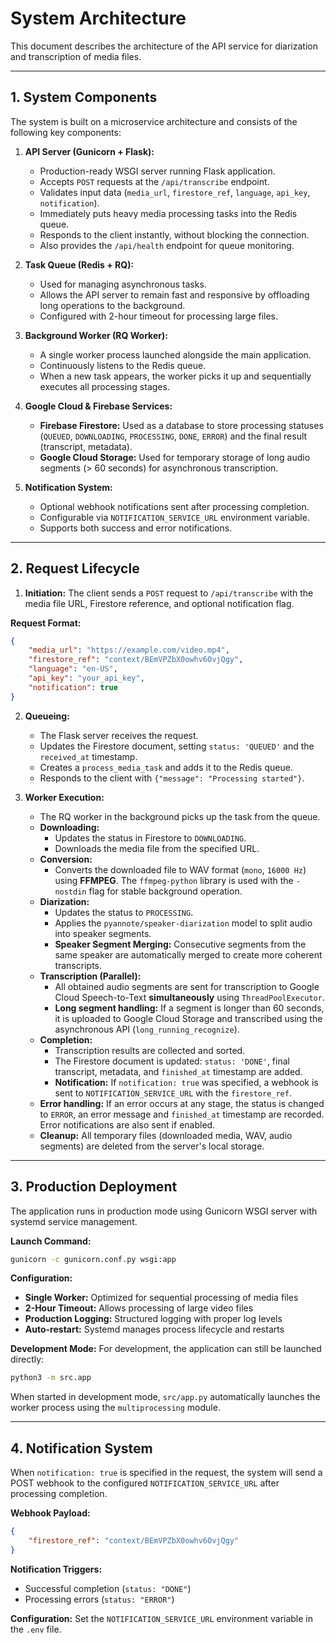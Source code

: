 # System Architecture

This document describes the architecture of the API service for diarization and transcription of media files.

---

## 1. System Components

The system is built on a microservice architecture and consists of the following key components:

1.  **API Server (Gunicorn + Flask):**
    -   Production-ready WSGI server running Flask application.
    -   Accepts `POST` requests at the `/api/transcribe` endpoint.
    -   Validates input data (`media_url`, `firestore_ref`, `language`, `api_key`, `notification`).
    -   Immediately puts heavy media processing tasks into the Redis queue.
    -   Responds to the client instantly, without blocking the connection.
    -   Also provides the `/api/health` endpoint for queue monitoring.

2.  **Task Queue (Redis + RQ):**
    -   Used for managing asynchronous tasks.
    -   Allows the API server to remain fast and responsive by offloading long operations to the background.
    -   Configured with 2-hour timeout for processing large files.

3.  **Background Worker (RQ Worker):**
    -   A single worker process launched alongside the main application.
    -   Continuously listens to the Redis queue.
    -   When a new task appears, the worker picks it up and sequentially executes all processing stages.

4.  **Google Cloud & Firebase Services:**
    -   **Firebase Firestore:** Used as a database to store processing statuses (`QUEUED`, `DOWNLOADING`, `PROCESSING`, `DONE`, `ERROR`) and the final result (transcript, metadata).
    -   **Google Cloud Storage:** Used for temporary storage of long audio segments (> 60 seconds) for asynchronous transcription.

5.  **Notification System:**
    -   Optional webhook notifications sent after processing completion.
    -   Configurable via `NOTIFICATION_SERVICE_URL` environment variable.
    -   Supports both success and error notifications.

---

## 2. Request Lifecycle

1.  **Initiation:** The client sends a `POST` request to `/api/transcribe` with the media file URL, Firestore reference, and optional notification flag.

**Request Format:**
```json
{
    "media_url": "https://example.com/video.mp4",
    "firestore_ref": "context/BEmVPZbX0owhv6OvjQgy",
    "language": "en-US",
    "api_key": "your_api_key",
    "notification": true
}
```

2.  **Queueing:**
    -   The Flask server receives the request.
    -   Updates the Firestore document, setting `status: 'QUEUED'` and the `received_at` timestamp.
    -   Creates a `process_media_task` and adds it to the Redis queue.
    -   Responds to the client with `{"message": "Processing started"}`.

3.  **Worker Execution:**
    -   The RQ worker in the background picks up the task from the queue.
    -   **Downloading:**
        -   Updates the status in Firestore to `DOWNLOADING`.
        -   Downloads the media file from the specified URL.
    -   **Conversion:**
        -   Converts the downloaded file to WAV format (`mono`, `16000 Hz`) using **FFMPEG**. The `ffmpeg-python` library is used with the `-nostdin` flag for stable background operation.
    -   **Diarization:**
        -   Updates the status to `PROCESSING`.
        -   Applies the `pyannote/speaker-diarization` model to split audio into speaker segments.
        -   **Speaker Segment Merging:** Consecutive segments from the same speaker are automatically merged to create more coherent transcripts.
    -   **Transcription (Parallel):**
        -   All obtained audio segments are sent for transcription to Google Cloud Speech-to-Text **simultaneously** using `ThreadPoolExecutor`.
        -   **Long segment handling:** If a segment is longer than 60 seconds, it is uploaded to Google Cloud Storage and transcribed using the asynchronous API (`long_running_recognize`).
    -   **Completion:**
        -   Transcription results are collected and sorted.
        -   The Firestore document is updated: `status: 'DONE'`, final transcript, metadata, and `finished_at` timestamp are added.
        -   **Notification:** If `notification: true` was specified, a webhook is sent to `NOTIFICATION_SERVICE_URL` with the `firestore_ref`.
    -   **Error handling:** If an error occurs at any stage, the status is changed to `ERROR`, an error message and `finished_at` timestamp are recorded. Error notifications are also sent if enabled.
    -   **Cleanup:** All temporary files (downloaded media, WAV, audio segments) are deleted from the server's local storage.

---

## 3. Production Deployment

The application runs in production mode using Gunicorn WSGI server with systemd service management.

**Launch Command:**
```bash
gunicorn -c gunicorn.conf.py wsgi:app
```

**Configuration:**
- **Single Worker:** Optimized for sequential processing of media files
- **2-Hour Timeout:** Allows processing of large video files
- **Production Logging:** Structured logging with proper log levels
- **Auto-restart:** Systemd manages process lifecycle and restarts

**Development Mode:**
For development, the application can still be launched directly:
```bash
python3 -m src.app
```

When started in development mode, `src/app.py` automatically launches the worker process using the `multiprocessing` module.

---

## 4. Notification System

When `notification: true` is specified in the request, the system will send a POST webhook to the configured `NOTIFICATION_SERVICE_URL` after processing completion.

**Webhook Payload:**
```json
{
    "firestore_ref": "context/BEmVPZbX0owhv6OvjQgy"
}
```

**Notification Triggers:**
- Successful completion (`status: "DONE"`)
- Processing errors (`status: "ERROR"`)

**Configuration:**
Set the `NOTIFICATION_SERVICE_URL` environment variable in the `.env` file.
